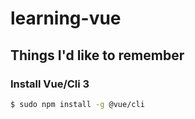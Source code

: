 # learning-vue

## Things I'd like to remember

### Install Vue/Cli 3
```bash
$ sudo npm install -g @vue/cli
```
